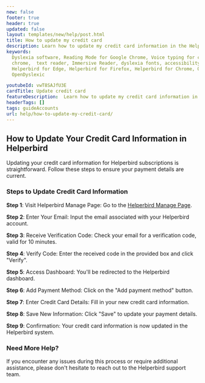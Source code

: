 ```yaml
---
new: false
footer: true
header: true
updated: false
layout: templates/new/help/post.html
title: How to update my credit card
description: Learn how to update my credit card information in the Helperbird browser extension.
keywords:
  Dyslexia software, Reading Mode for Google Chrome, Voice typing for chrome, Text to speech for
  chrome,  text reader, Immersive Reader, dyslexia fonts, accessibility software, dyslexia software,
  Helperbird for Edge, Helperbird for Firefox, Helperbird for Chrome, Opendyslexic for Chrome,
  OpenDyslexic

youtubeId: vwT8SAJfU3E
cardTitle: Update credit card
featureDescription:  Learn how to update my credit card information in the Helperbird browser extension.
headerTags: []
tags: guideAccounts
url: help/how-to-update-my-credit-card/
---
```


## How to Update Your Credit Card Information in Helperbird

Updating your credit card information for Helperbird subscriptions is straightforward. Follow these steps to ensure your payment details are current.

### Steps to Update Credit Card Information

**Step 1**: Visit Helperbird Manage Page: Go to the [Helperbird Manage Page](https://payments.coffeeandfun.com/p/login/cN214adE29toci4bII).

**Step 2**: Enter Your Email: Input the email associated with your Helperbird account.

**Step 3**: Receive Verification Code: Check your email for a verification code, valid for 10 minutes.

**Step 4**: Verify Code: Enter the received code in the provided box and click "Verify".

**Step 5**: Access Dashboard: You'll be redirected to the Helperbird dashboard.

**Step 6**: Add Payment Method: Click on the "Add payment method" button.

**Step 7**: Enter Credit Card Details: Fill in your new credit card information.

**Step 8**: Save New Information: Click "Save" to update your payment details.

**Step 9**: Confirmation: Your credit card information is now updated in the Helperbird system.


### Need More Help?

If you encounter any issues during this process or require additional assistance, please don't hesitate to reach out to the Helperbird support team.